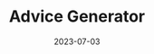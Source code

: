 ---
title: Advice Generator
description: Advice Generator
date: 2023-07-03
url: https://github.com/marcusjhang/advice-generator
---